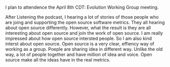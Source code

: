 I plan to attendence the April 8th CDT: Evolution Working Group meeting.

After Listening the podcast, I hearing a lot of stories of those people who are joing and supporting the open source software metrics. They all hearing about open source  differently. However, what the result is they are all interesting about open source and join the work of open source. I am really impressed about how open source intersted people. So I am also kind interst about open source. Open source is a very clear, effiency way of working as a group. Poeple are sharing idea in different way. Unlike the old way, a lot of people together and have million of idea and voice. Open source make all the ideas have in the real metrics.
